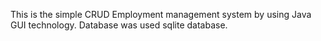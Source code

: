 This is the simple CRUD Employment management system by using Java GUI technology. 
Database was used sqlite database.
